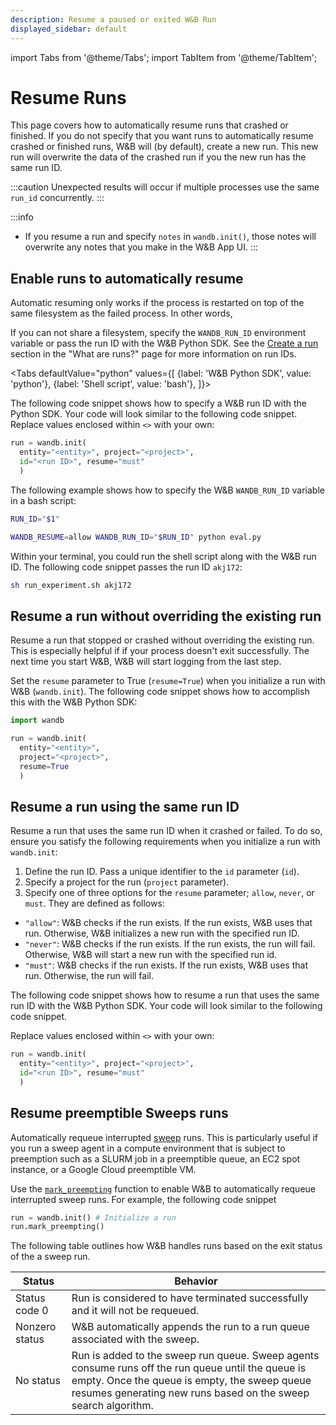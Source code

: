 ```yaml
---
description: Resume a paused or exited W&B Run
displayed_sidebar: default
---
```

import Tabs from '@theme/Tabs';
import TabItem from '@theme/TabItem';

# Resume Runs

<head>
  <title>Resume W&B Runs</title>
</head>

This page covers how to automatically resume runs that crashed or finished. If you do not specify that you want runs to automatically resume crashed or finished runs, W&B will (by default), create a new run. This new run will overwrite the data of the crashed run if you the new run has the same run ID.

:::caution
Unexpected results will occur if multiple processes use the same `run_id` concurrently. 
:::

:::info
* If you resume a run and specify `notes` in `wandb.init()`, those notes will overwrite any notes that you make in the W&B App UI.
:::


## Enable runs to automatically resume 
Automatic resuming only works if the process is restarted on top of the same filesystem as the failed process. In other words, 

<!-- This only works if you run your script in the same directory as the one that failed as the file is stored at: `wandb/wandb-resume.json`. -->


If you can not share a filesystem, specify the `WANDB_RUN_ID` environment variable or pass the run ID with the W&B Python SDK. See the [Create a run](./intro.md#create-a-run) section in the "What are runs?" page for more information on run IDs.


<Tabs
  defaultValue="python"
  values={[
    {label: 'W&B Python SDK', value: 'python'},
    {label: 'Shell script', value: 'bash'},
  ]}>
  <TabItem value="python">

The following code snippet shows how to specify a W&B run ID with the Python SDK. Your code will look similar to the following code snippet. Replace values enclosed within `<>` with your own:

```python
run = wandb.init(
  entity="<entity>", project="<project>", 
  id="<run ID>", resume="must"
  )
```

  </TabItem>
  <TabItem value="bash">

The following example shows how to specify the W&B `WANDB_RUN_ID` variable in a bash script: 

```bash title="run_experiment.sh"
RUN_ID="$1"

WANDB_RESUME=allow WANDB_RUN_ID="$RUN_ID" python eval.py
```
Within your terminal, you could run the shell script along with the W&B run ID. The following code snippet passes the run ID `akj172`: 

```bash
sh run_experiment.sh akj172 
```

  </TabItem>
</Tabs>



## Resume a run without overriding the existing run
Resume a run that stopped or crashed without overriding the existing run. This is especially helpful if  if your process doesn't exit successfully. The next time you start W&B, W&B will start logging from the last step.

Set the `resume` parameter to True (`resume=True`) when you initialize a run with W&B (`wandb.init`). The following code snippet shows how to accomplish this with the W&B Python SDK:

```python
import wandb

run = wandb.init(
  entity="<entity>", 
  project="<project>", 
  resume=True
  )
```

## Resume a run using the same run ID
Resume a run that uses the same run ID when it crashed or failed. To do so, ensure you satisfy the following requirements when you initialize a run with `wandb.init`:

1. Define the run ID. Pass a unique identifier to the `id` parameter (`id`).
2. Specify a project for the run (`project` parameter).
3. Specify one of three options for the `resume` parameter; `allow`, `never`, or `must`. They are defined as follows:
  - `"allow"`:  W&B checks if the run exists. If the run exists, W&B uses that run. Otherwise, W&B initializes a new run with the specified run ID. 
  - `"never"`: W&B checks if the run exists. If the run exists, the run will fail. Otherwise, W&B will start a new run with the specified run id.
  - `"must"`: W&B checks if the run exists. If the run exists, W&B uses that run. Otherwise, the run will fail.


The following code snippet shows how to resume  a run that uses the same run ID with the W&B Python SDK. Your code will look similar to the following code snippet. 

Replace values enclosed within `<>` with your own:

```python
run = wandb.init(
  entity="<entity>", project="<project>", 
  id="<run ID>", resume="must"
  )
```




## Resume preemptible Sweeps runs
Automatically requeue interrupted [sweep](../sweeps/intro.md) runs. This is particularly useful if you run a sweep agent in a compute environment that is subject to preemption such as a SLURM job in a preemptible queue, an EC2 spot instance, or a Google Cloud preemptible VM.

Use the [`mark_preempting`](../../ref/python/run.md#markpreempting) function to enable W&B to automatically requeue interrupted sweep runs. For example, the following code snippet

```python
run = wandb.init() # Initialize a run
run.mark_preempting()
```
The following table outlines how W&B handles runs based on the exit status of the a sweep run.

|Status| Behavior |
|------| ---------|
|Status code 0| Run is considered to have terminated successfully and it will not be requeued.  |
|Nonzero status| W&B automatically appends the run to a run queue associated with the sweep.|
|No status| Run is added to the sweep run queue. Sweep agents consume runs off the run queue until the queue is empty. Once the queue is empty, the sweep queue resumes generating new runs based on the sweep search algorithm.|



